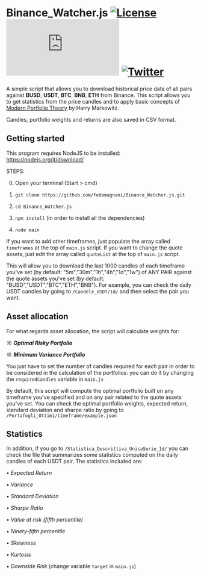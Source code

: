 # Binance_Watcher.js [![License](https://img.shields.io/badge/License-GPL--3.0-blue)](#license) ![stars - Binance_Watcher.js](https://img.shields.io/github/stars/fedemagnani/Binance_Watcher.js?style=social) [![Twitter](https://img.shields.io/twitter/url/https/twitter.com/nonsonouncoder.svg?style=social)](https://twitter.com/nonsonouncoder)
A simple script that allows you to download historical price data of all pairs against **BUSD**, **USDT**, **BTC**, **BNB**, **ETH** from Binance. This script allows you to get statistics from the price candles and to apply basic concepts of [Modern Portfolio Theory](https://en.wikipedia.org/wiki/Modern_portfolio_theory#:~:text=Modern%20portfolio%20theory%20(MPT)%2C,a%20given%20level%20of%20risk.&text=It%20uses%20the%20variance%20of%20asset%20prices%20as%20a%20proxy%20for%20risk.) by Harry Markowitz. 

Candles, portfolio weights and returns are also saved in CSV format.

## Getting started
This program requires NodeJS to be installed: https://nodejs.org/it/download/ 

STEPS:

0) Open your terminal (Start > cmd)

1) `git clone https://github.com/fedemagnani/Binance_Watcher.js.git`

2) `cd Binance_Watcher.js`

3) `npm install` (in order to install all the dependencies)

4) `node main`

If you want to add other timeframes, just populate the array called `timeframes` at the top of `main.js` script.
If you want to change the quote assets, just edit the array called `quoteList` at the top of  `main.js` script.

This will allow you to download the last 1000 candles of each timeframe you've set (by default: "5m","30m","1h","4h","1d","1w") of ANY PAIR against the quote assets you've set (by default: "BUSD","USDT","BTC","ETH","BNB"). For example, you can check the daily USDT candles by going to `/Candele_USDT/1d/` and then select the pair you want.

## Asset allocation
For what regards asset allocation, the script will calculate weights for:

☼ ***Optimal Risky Portfolio***

☼ ***Minimum Variance Portfolio***

You just have to set the number of candles required for each pair in order to be considered in the calculation of the portfolios: you can do it by changing  the `requiredCandles` variable in `main.js` 

By default, this script will compute the optimal portfolio built on any timeframe you've specified and on any pair related to the quote assets you've set. You can check the optimal portfolio weights, expected return, standard deviation and sharpe ratio by going to `/Portafogli_Ottimi/timeframe/example.json`

## Statistics
In addition, if you go to `/Statistica_Descrittiva_UnicaSerie_1d/` you can check the file that summarizes some statistics computed on the daily candles of each USDT pair, The statistics included are:

• _Expected Return_

• _Variance_

• _Standard Deviation_

• _Sharpe Ratio_

• _Value at risk (fifth percentile)_

• _Ninety-fifth percentile_

• _Skewness_

• _Kurtosis_

• _Downside Risk_ (change variable `target` in `main.js`)